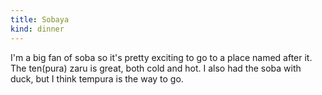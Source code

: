 ```yaml
---
title: Sobaya
kind: dinner
---
```

I'm a big fan of soba so it's pretty exciting to go to a place named after it. The ten(pura) zaru is great, both cold and hot. I also had the soba with duck, but I think tempura is the way to go.
